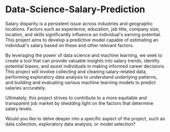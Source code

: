 # Data-Science-Salary-Prediction

Salary disparity is a persistent issue across industries and geographic locations. Factors such as experience, education, job title, company size, location, and skills significantly influence an individual's earning potential. This project aims to develop a predictive model capable of estimating an individual's salary based on these and other relevant factors.

By leveraging the power of data science and machine learning, we seek to create a tool that can provide valuable insights into salary trends, identify potential biases, and assist individuals in making informed career decisions. This project will involve collecting and cleaning salary-related data, performing exploratory data analysis to understand underlying patterns, and building and evaluating various machine learning models to predict salaries accurately.

Ultimately, this project strives to contribute to a more equitable and transparent job market by shedding light on the factors that determine salary levels.

Would you like to delve deeper into a specific aspect of the project, such as data collection, exploratory data analysis, or model selection?








